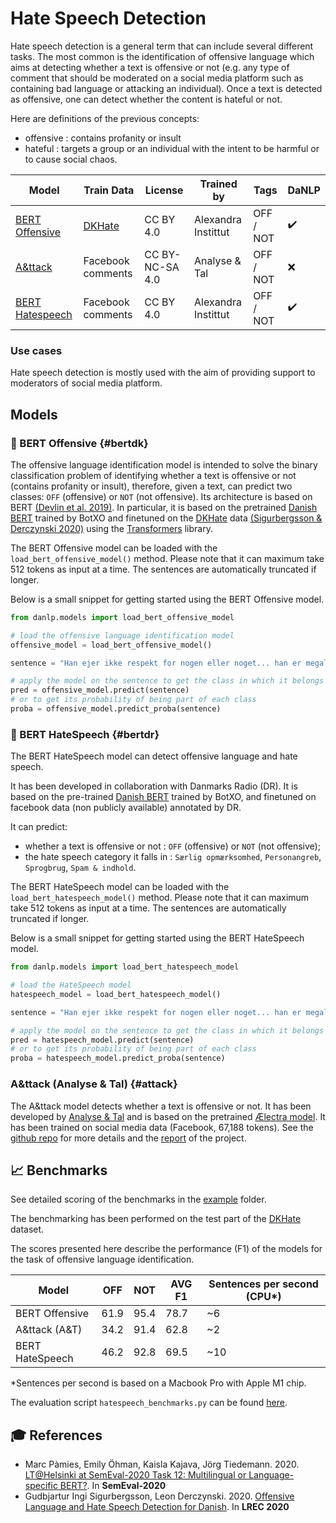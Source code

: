 Hate Speech Detection
=====================

Hate speech detection is a general term that can include several different tasks. 
The most common is the identification of offensive language which aims at detecting whether a text is offensive or not (e.g. any type of comment that should be moderated on a social media platform such as containing bad language or attacking an individual). 
Once a text is detected as offensive, one can detect whether the content is hateful or not. 

Here are definitions of the previous concepts: 

 * offensive : contains profanity or insult
 * hateful : targets a group or an individual with the intent to be harmful or to cause social chaos.
 

| Model                      | Train Data                      | License         | Trained by          | Tags      | DaNLP |
|----------------------------|---------------------------------|-----------------|---------------------|-----------|-------|
| [BERT Offensive](#bertdk)  | [DKHate](../datasets.md#dkhate) | CC BY 4.0       | Alexandra Instittut | OFF / NOT | ✔️    |
| [A&ttack](#attack)         | Facebook comments               | CC BY-NC-SA 4.0 | Analyse & Tal       | OFF / NOT | ❌     |
| [BERT Hatespeech](#bertdr) | Facebook comments               | CC BY 4.0       | Alexandra Instittut | OFF / NOT | ✔️    |

### Use cases 

Hate speech detection is mostly used with the aim of providing support to moderators of social media platform. 

## Models

### 🔧 BERT Offensive {#bertdk}

The offensive language identification model is intended to solve the binary classification problem of identifying whether a text is offensive or not (contains profanity or insult), therefore, given a text, can predict two classes: `OFF` (offensive) or `NOT` (not offensive). 
Its architecture is based on BERT [(Devlin et al. 2019)](https://www.aclweb.org/anthology/N19-1423/). 
In particular, it is based on the pretrained [Danish BERT](https://github.com/botxo/nordic_bert) trained by BotXO and finetuned on the [DKHate](../datasets.md#dkhate) data [(Sigurbergsson & Derczynski 2020)](https://aclanthology.org/2020.lrec-1.430/) using the [Transformers](https://github.com/huggingface/transformers) library. 

The BERT Offensive model can be loaded with the `load_bert_offensive_model()` method. 
Please note that it can maximum take 512 tokens as input at a time. The sentences are automatically truncated if longer.

Below is a small snippet for getting started using the BERT Offensive model. 

```python
from danlp.models import load_bert_offensive_model

# load the offensive language identification model
offensive_model = load_bert_offensive_model()

sentence = "Han ejer ikke respekt for nogen eller noget... han er megaloman og psykopat"

# apply the model on the sentence to get the class in which it belongs
pred = offensive_model.predict(sentence)
# or to get its probability of being part of each class
proba = offensive_model.predict_proba(sentence)
```

### 🔧 BERT HateSpeech {#bertdr}

The BERT HateSpeech model can detect offensive language and hate speech. 

It has been developed in collaboration with Danmarks Radio (DR). 
It is based on the pre-trained [Danish BERT](https://github.com/botxo/nordic_bert) trained by BotXO, and finetuned on facebook data (non publicly available) annotated by DR. 

It can predict:

* whether a text is offensive or not : `OFF` (offensive) or `NOT` (not offensive);
* the hate speech category it falls in : `Særlig opmærksomhed`, `Personangreb`, `Sprogbrug`, `Spam & indhold`.

The BERT HateSpeech model can be loaded with the `load_bert_hatespeech_model()` method. 
Please note that it can maximum take 512 tokens as input at a time. The sentences are automatically truncated if longer.

Below is a small snippet for getting started using the BERT HateSpeech model. 

```python
from danlp.models import load_bert_hatespeech_model

# load the HateSpeech model
hatespeech_model = load_bert_hatespeech_model()

sentence = "Han ejer ikke respekt for nogen eller noget... han er megaloman og psykopat"

# apply the model on the sentence to get the class in which it belongs
pred = hatespeech_model.predict(sentence)
# or to get its probability of being part of each class
proba = hatespeech_model.predict_proba(sentence)
```


### A&ttack (Analyse & Tal) {#attack}

The A&ttack model detects whether a text is offensive or not. It has been developed by [Analyse & Tal](https://ogtal.dk/) and is based on the pretrained [Ælectra model](https://huggingface.co/Maltehb/-l-ctra-danish-electra-small-uncased). It has been trained on social media data (Facebook, 67,188 tokens). 
See the [github repo](https://github.com/ogtal/A-ttack) for more details and the [report](https://strapi.ogtal.dk/uploads/966f1ebcfa9942d3aef338e9920611f4.pdf) of the project.


## 📈 Benchmarks

See detailed scoring of the benchmarks in the [example](<https://github.com/alexandrainst/danlp/tree/master/examples>) folder.

The benchmarking has been performed on the test part of the [DKHate](../datasets.md#dkhate) dataset.

The scores presented here describe the performance (F1) of the models for the task of offensive language identification. 

| Model           | OFF  | NOT  | AVG F1 | Sentences per second (CPU*) |
|-----------------|------|------|--------|-----------------------------|
| BERT Offensive  | 61.9 | 95.4 | 78.7   | ~6                          |
| A&ttack (A&T)   | 34.2 | 91.4 | 62.8   | ~2                          |
| BERT HateSpeech | 46.2 | 92.8 | 69.5   | ~10                         |

*Sentences per second is based on a Macbook Pro with Apple M1 chip.

The evaluation script `hatespeech_benchmarks.py` can be found [here](https://github.com/alexandrainst/danlp/blob/master/examples/benchmarks/hatespeech_benchmarks.py).


## 🎓 References 

- Marc Pàmies, Emily Öhman, Kaisla Kajava, Jörg Tiedemann. 2020. [LT@Helsinki at SemEval-2020 Task 12: Multilingual or Language-specific BERT?](https://aclanthology.org/2020.semeval-1.205/). In **SemEval-2020**
- Gudbjartur Ingi Sigurbergsson, Leon Derczynski. 2020. [Offensive Language and Hate Speech Detection for Danish](https://aclanthology.org/2020.lrec-1.430/). In **LREC 2020**

  
